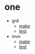 # one
- grd
    - [make](grd/make.md)
    - [test](grd/test.md)
- mvn
    - [make](mvn/make.md)
    - [test](mvn/test.md)
